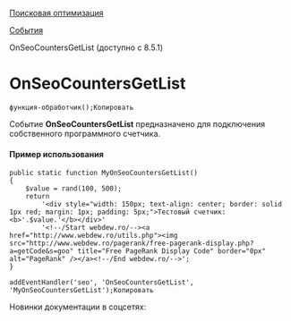 [Поисковая оптимизация](/api_help/seo/index.php)

[События](/api_help/seo/events/index.php)

OnSeoCountersGetList (доступно с 8.5.1)

OnSeoCountersGetList
====================

```
функция-обработчик();Копировать
```

Событие **OnSeoCountersGetList** предназначено для подключения собственного программного счетчика.

#### Пример использования

```
public static function MyOnSeoCountersGetList() 
{ 
	$value = rand(100, 500); 
	return  
		'<div style="width: 150px; text-align: center; border: solid 1px red; margin: 1px; padding: 5px;">Тестовый счетчик: <b>'.$value.'</b></div>' 
		'<!--/Start webdew.ro/--><a href="http://www.webdew.ro/utils.php"><img src="http://www.webdew.ro/pagerank/free-pagerank-display.php?a=getCode&s=goo" title="Free PageRank Display Code" border="0px" alt="PageRank" /></a><!--/End webdew.ro/-->'; 
} 
 
addEventHandler('seo', 'OnSeoCountersGetList', 'MyOnSeoCountersGetList');Копировать
```

Новинки документации в соцсетях: